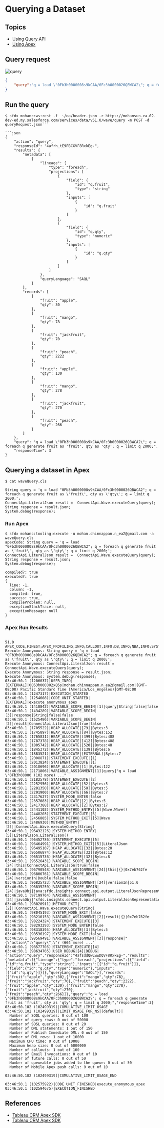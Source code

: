 # Querying a Dataset

## Topics
- [Using Query API](#queryApi)
- [Using Apex](#queryInApex)


<a name='queryApi'></a>
## Query request
![query](img/fruits-query.png)

```json
{
    "query":"q = load \"0Fb3h0000008s9kCAA/0Fc3h0000026QBWCA2\"; q = foreach q generate fruit as 'fruit', qty as 'qty'; q = limit q 2000;"
}
```

## Run the query
```
$ sfdx mohanc:ws:rest -f  ~/ea/header.json -r https://mohansun-ea-02-dev-ed.my.salesforce.com/services/data/v51.0/wave/query -m POST -d queryRequest.json```

```json 
{
    "action": "query",
    "responseId": "4afrh_tE9FBCGVF8RxkEg-",
    "results": {
        "metadata": [
            {
                "lineage": {
                    "type": "foreach",
                    "projections": [
                        {
                            "field": {
                                "id": "q.fruit",
                                "type": "string"
                            },
                            "inputs": [
                                {
                                    "id": "q.fruit"
                                }
                            ]
                        },
                        {
                            "field": {
                                "id": "q.qty",
                                "type": "numeric"
                            },
                            "inputs": [
                                {
                                    "id": "q.qty"
                                }
                            ]
                        }
                    ]
                },
                "queryLanguage": "SAQL"
            }
        ],
        "records": [
            {
                "fruit": "apple",
                "qty": 30
            },
            {
                "fruit": "mango",
                "qty": 78
            },
            {
                "fruit": "jackfruit",
                "qty": 70
            },
            {
                "fruit": "peach",
                "qty": 2222
            },
            {
                "fruit": "apple",
                "qty": 130
            },
            {
                "fruit": "mango",
                "qty": 278
            },
            {
                "fruit": "jackfruit",
                "qty": 270
            },
            {
                "fruit": "peach",
                "qty": 266
            }
        ]
    },
    "query": "q = load \"0Fb3h0000008s9kCAA/0Fc3h0000026QBWCA2\"; q = foreach q generate fruit as 'fruit', qty as 'qty'; q = limit q 2000;",
    "responseTime": 3
}
```
<a name='queryInApex'></a>

## Querying a dataset in Apex

```
$ cat waveQuery.cls

String query = 'q = load "0Fb3h0000008s9kCAA/0Fc3h0000026QBWCA2"; q = foreach q generate fruit as \'fruit\', qty as \'qty\'; q = limit q 2000;';     
ConnectApi.LiteralJson result =  ConnectApi.Wave.executeQuery(query);
String response = result.json;
System.debug(response);

```

### Run Apex
```
$ sfdx mohanc:tooling:execute -u mohan.chinnappan.n_ea2@gmail.com -a waveQuery.cls 
apexCode: String query = 'q = load "0Fb3h0000008s9kCAA/0Fc3h0000026QBWCA2"; q = foreach q generate fruit as \'fruit\', qty as \'qty\'; q = limit q 2000;';     
ConnectApi.LiteralJson result =  ConnectApi.Wave.executeQuery(query);
String response = result.json;
System.debug(response);

compiled?: true
executed?: true
{
  line: -1,
  column: -1,
  compiled: true,
  success: true,
  compileProblem: null,
  exceptionStackTrace: null,
  exceptionMessage: null
}
```
### Apex Run Results
```

51.0 APEX_CODE,FINEST;APEX_PROFILING,INFO;CALLOUT,INFO;DB,INFO;NBA,INFO;SYSTEM,DEBUG;VALIDATION,INFO;VISUALFORCE,INFO;WAVE,INFO;WORKFLOW,INFO
Execute Anonymous: String query = 'q = load "0Fb3h0000008s9kCAA/0Fc3h0000026QBWCA2"; q = foreach q generate fruit as \'fruit\', qty as \'qty\'; q = limit q 2000;';     
Execute Anonymous: ConnectApi.LiteralJson result =  ConnectApi.Wave.executeQuery(query);
Execute Anonymous: String response = result.json;
Execute Anonymous: System.debug(response);
03:46:50.1 (1206037)|USER_INFO|[EXTERNAL]|0053h000002xQ5s|mohan.chinnappan.n_ea2@gmail.com|(GMT-08:00) Pacific Standard Time (America/Los_Angeles)|GMT-08:00
03:46:50.1 (1247317)|EXECUTION_STARTED
03:46:50.1 (1254608)|CODE_UNIT_STARTED|[EXTERNAL]|execute_anonymous_apex
03:46:50.1 (1418842)|VARIABLE_SCOPE_BEGIN|[1]|query|String|false|false
03:46:50.1 (1434289)|VARIABLE_SCOPE_BEGIN|[3]|response|String|false|false
03:46:50.1 (1525486)|VARIABLE_SCOPE_BEGIN|[2]|result|ConnectApi.LiteralJson|true|false
03:46:50.1 (1705522)|HEAP_ALLOCATE|[79]|Bytes:3
03:46:50.1 (1745897)|HEAP_ALLOCATE|[84]|Bytes:152
03:46:50.1 (1765831)|HEAP_ALLOCATE|[399]|Bytes:408
03:46:50.1 (1787378)|HEAP_ALLOCATE|[412]|Bytes:408
03:46:50.1 (1805742)|HEAP_ALLOCATE|[520]|Bytes:48
03:46:50.1 (1845372)|HEAP_ALLOCATE|[139]|Bytes:6
03:46:50.1 (1883521)|HEAP_ALLOCATE|[EXTERNAL]|Bytes:7
03:46:50.1 (2008871)|STATEMENT_EXECUTE|[1]
03:46:50.1 (2013824)|STATEMENT_EXECUTE|[1]
03:46:50.1 (2018696)|HEAP_ALLOCATE|[1]|Bytes:122
03:46:50.1 (2171806)|VARIABLE_ASSIGNMENT|[1]|query|"q = load \"0Fb3h00000 (102 more) ..."
03:46:50.1 (2182578)|STATEMENT_EXECUTE|[2]
03:46:50.1 (2252956)|HEAP_ALLOCATE|[52]|Bytes:5
03:46:50.1 (2281350)|HEAP_ALLOCATE|[58]|Bytes:5
03:46:50.1 (2291900)|HEAP_ALLOCATE|[66]|Bytes:7
03:46:50.1 (2317627)|SYSTEM_MODE_ENTER|false
03:46:50.1 (2357083)|HEAP_ALLOCATE|[2]|Bytes:5
03:46:50.1 (2417388)|HEAP_ALLOCATE|[2]|Bytes:17
03:46:50.1 (2441102)|SYSTEM_METHOD_ENTRY|[5]|Wave.Wave()
03:46:50.1 (2448203)|STATEMENT_EXECUTE|[5]
03:46:50.1 (2456885)|SYSTEM_METHOD_EXIT|[5]|Wave
03:46:50.1 (2486930)|METHOD_ENTRY|[2]||ConnectApi.Wave.executeQuery(String)
03:46:50.1 (96432126)|SYSTEM_METHOD_ENTRY|[5]|LiteralJson.LiteralJson()
03:46:50.1 (96452786)|STATEMENT_EXECUTE|[5]
03:46:50.1 (96464991)|SYSTEM_METHOD_EXIT|[5]|LiteralJson
03:46:50.1 (96495107)|HEAP_ALLOCATE|[32]|Bytes:20
03:46:50.1 (96506874)|HEAP_ALLOCATE|[32]|Bytes:12
03:46:50.1 (96515736)|HEAP_ALLOCATE|[32]|Bytes:8
03:46:50.1 (96526431)|VARIABLE_SCOPE_BEGIN|[24]|this|ConnectApi.LiteralJson|true|false
03:46:50.1 (96790548)|VARIABLE_ASSIGNMENT|[24]|this|{}|0x7eb762fe
03:46:50.1 (96806761)|VARIABLE_SCOPE_BEGIN|[24]|versionIn|Double|false|false
03:46:50.1 (96825723)|VARIABLE_ASSIGNMENT|[24]|versionIn|51.0
03:46:50.1 (96835250)|VARIABLE_SCOPE_BEGIN|[24]|javaObj|java:sfdc.insights.connect.api.output.LiteralJsonRepresentation|true|false
03:46:50.1 (97199764)|VARIABLE_ASSIGNMENT|[24]|javaObj|"sfdc.insights.connect.api.output.LiteralJsonRepresentation@5b87f7b7"|0x5b87f7b7
03:46:50.1 (98020911)|METHOD_EXIT|[2]||ConnectApi.Wave.executeQuery(String)
03:46:50.1 (98045193)|SYSTEM_MODE_EXIT|false
03:46:50.1 (98210153)|VARIABLE_ASSIGNMENT|[2]|result|{}|0x7eb762fe
03:46:50.1 (98224324)|STATEMENT_EXECUTE|[3]
03:46:50.1 (98293293)|SYSTEM_MODE_ENTER|false
03:46:50.1 (98318395)|HEAP_ALLOCATE|[3]|Bytes:5
03:46:50.1 (98536197)|SYSTEM_MODE_EXIT|false
03:46:50.1 (98569491)|VARIABLE_ASSIGNMENT|[3]|response|"{\"action\":\"query\",\"r (664 more) ..."
03:46:50.1 (98577705)|STATEMENT_EXECUTE|[4]
03:46:50.1 (98634705)|USER_DEBUG|[4]|DEBUG|{"action":"query","responseId":"4afsddQwLwwDQVF8RxkEg-","results":{"metadata":[{"lineage":{"type":"foreach","projections":[{"field":{"id":"q.fruit","type":"string"},"inputs":[{"id":"q.fruit"}]},{"field":{"id":"q.qty","type":"numeric"},"inputs":[{"id":"q.qty"}]}]},"queryLanguage":"SAQL"}],"records":[{"fruit":"apple","qty":30},{"fruit":"mango","qty":78},{"fruit":"jackfruit","qty":70},{"fruit":"peach","qty":2222},{"fruit":"apple","qty":130},{"fruit":"mango","qty":278},{"fruit":"jackfruit","qty":270},{"fruit":"peach","qty":266}]},"query":"q = load \"0Fb3h0000008s9kCAA/0Fc3h0000026QBWCA2\"; q = foreach q generate fruit as 'fruit', qty as 'qty'; q = limit q 2000;","responseTime":3}
03:46:50.102 (102499319)|CUMULATIVE_LIMIT_USAGE
03:46:50.102 (102499319)|LIMIT_USAGE_FOR_NS|(default)|
  Number of SOQL queries: 0 out of 100
  Number of query rows: 0 out of 50000
  Number of SOSL queries: 0 out of 20
  Number of DML statements: 1 out of 150
  Number of Publish Immediate DML: 0 out of 150
  Number of DML rows: 1 out of 10000
  Maximum CPU time: 0 out of 10000
  Maximum heap size: 0 out of 6000000
  Number of callouts: 1 out of 100
  Number of Email Invocations: 0 out of 10
  Number of future calls: 0 out of 50
  Number of queueable jobs added to the queue: 0 out of 50
  Number of Mobile Apex push calls: 0 out of 10

03:46:50.102 (102499319)|CUMULATIVE_LIMIT_USAGE_END

03:46:50.1 (102575922)|CODE_UNIT_FINISHED|execute_anonymous_apex
03:46:50.1 (102594675)|EXECUTION_FINISHED

```

## References
- [Tableau CRM Apex SDK](https://developer.salesforce.com/docs/atlas.en-us.bi_dev_guide_sdk.meta/bi_dev_guide_sdk/bi_sdk_apex.htm)
- [Tableau CRM Apex SDK](https://developer.salesforce.com/docs/atlas.en-us.bi_dev_guide_sdk.meta/bi_dev_guide_sdk/bi_sdk_apex.htm)
